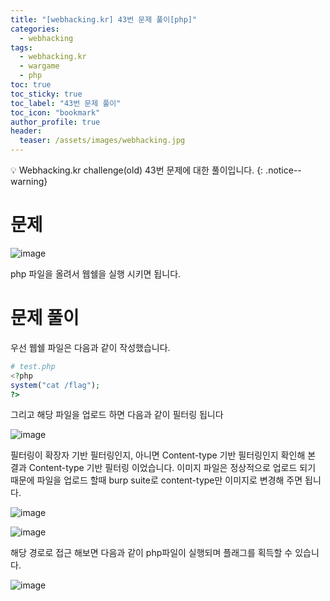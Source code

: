 ```yaml
---
title: "[webhacking.kr] 43번 문제 풀이[php]"
categories:
  - webhacking
tags:
  - webhacking.kr
  - wargame
  - php
toc: true
toc_sticky: true
toc_label: "43번 문제 풀이"
toc_icon: "bookmark"
author_profile: true
header:
  teaser: /assets/images/webhacking.jpg
---
```


💡 Webhacking.kr challenge(old) 43번 문제에 대한 풀이입니다.
{: .notice--warning}

# 문제
  ![image](https://user-images.githubusercontent.com/33647663/152746083-5465d4d4-cfe4-4381-ab29-6f1f937a9e3c.png)

  php 파일을 올려서 웹쉘을 실행 시키면 됩니다.


# 문제 풀이
  우선 웹쉘 파일은 다음과 같이 작성했습니다.

  ```php
# test.php
<?php
system("cat /flag");
?>
  ```

  그리고 해당 파일을 업로드 하면 다음과 같이 필터링 됩니다

  ![image](https://user-images.githubusercontent.com/33647663/152747734-f39de8c9-5230-4322-a3f6-66659c30b514.png)

  필터링이 확장자 기반 필터링인지, 아니면 Content-type 기반 필터링인지 확인해 본 결과 Content-type 기반 필터링 이었습니다. 이미지 파일은 정상적으로 업로드 되기 때문에 파일을 업로드 할때 burp suite로 content-type만 이미지로 변경해 주면 됩니다.

  ![image](https://user-images.githubusercontent.com/33647663/152748609-fba37729-b512-4cc3-ac07-7b903ac3d856.png)

  ![image](https://user-images.githubusercontent.com/33647663/152748434-ffc49103-226d-4873-9c1a-17394a6cda5f.png)

  해당 경로로 접근 해보면 다음과 같이 php파일이 실행되며 플래그를 획득할 수 있습니다.

  ![image](https://user-images.githubusercontent.com/33647663/152748670-44abf44f-6e93-43e4-ae08-4030f8c42157.png)

  



